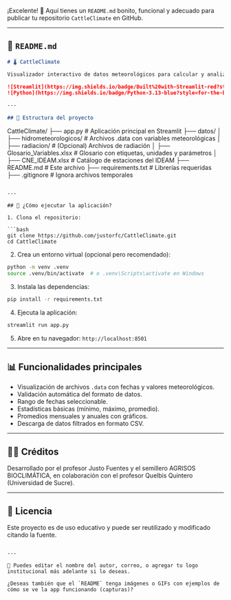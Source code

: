 ¡Excelente! 🎉
Aquí tienes un `README.md` bonito, funcional y adecuado para publicar tu repositorio `CattleClimate` en GitHub.

---

## 📘 `README.md`

```markdown
# 🌡️ CattleClimate

Visualizador interactivo de datos meteorológicos para calcular y analizar variables relevantes al estrés térmico en ganado vacuno. Desarrollado con [Streamlit](https://streamlit.io/) y pensado para investigadores, estudiantes y técnicos del semillero AGRISOS BIOCLIMÁTICA.

![Streamlit](https://img.shields.io/badge/Built%20with-Streamlit-red?style=for-the-badge&logo=streamlit)
![Python](https://img.shields.io/badge/Python-3.13-blue?style=for-the-badge&logo=python)

---

## 📂 Estructura del proyecto

```

CattleClimate/
├── app.py                        # Aplicación principal en Streamlit
├── datos/
│   ├── hidrometeorologicos/     # Archivos .data con variables meteorológicas
│   ├── radiacion/               # (Opcional) Archivos de radiación
│   ├── Glosario\_Variables.xlsx  # Glosario con etiquetas, unidades y parámetros
│   ├── CNE\_IDEAM.xlsx           # Catálogo de estaciones del IDEAM
├── README.md                    # Este archivo
├── requirements.txt             # Librerías requeridas
├── .gitignore                   # Ignora archivos temporales

````

---

## 🚀 ¿Cómo ejecutar la aplicación?

1. Clona el repositorio:

```bash
git clone https://github.com/justorfc/CattleClimate.git
cd CattleClimate
````

2. Crea un entorno virtual (opcional pero recomendado):

```bash
python -m venv .venv
source .venv/bin/activate  # o .venv\Scripts\activate en Windows
```

3. Instala las dependencias:

```bash
pip install -r requirements.txt
```

4. Ejecuta la aplicación:

```bash
streamlit run app.py
```

5. Abre en tu navegador: `http://localhost:8501`

---

## 📊 Funcionalidades principales

* Visualización de archivos `.data` con fechas y valores meteorológicos.
* Validación automática del formato de datos.
* Rango de fechas seleccionable.
* Estadísticas básicas (mínimo, máximo, promedio).
* Promedios mensuales y anuales con gráficos.
* Descarga de datos filtrados en formato CSV.

---

## 🧑‍💻 Créditos

Desarrollado por el profesor Justo Fuentes y el semillero AGRISOS BIOCLIMÁTICA, en colaboración con el profesor Quelbis Quintero (Universidad de Sucre).

---

## 📝 Licencia

Este proyecto es de uso educativo y puede ser reutilizado y modificado citando la fuente.

```

---

📌 Puedes editar el nombre del autor, correo, o agregar tu logo institucional más adelante si lo deseas.

¿Deseas también que el `README` tenga imágenes o GIFs con ejemplos de cómo se ve la app funcionando (capturas)?
```
